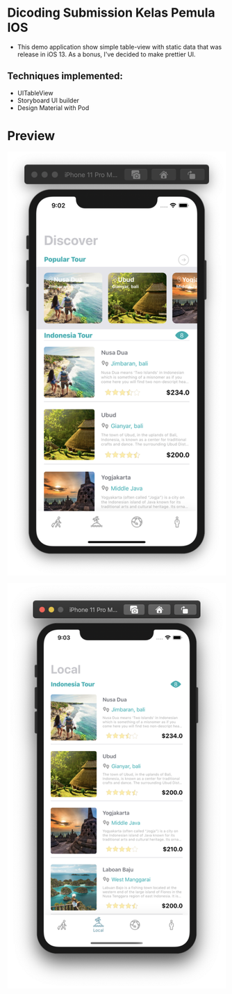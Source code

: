 # Dicoding Submission Kelas Pemula IOS

* This demo application show simple table-view with static data that was release in iOS 13. As a bonus, I've decided to make prettier UI.

## Techniques implemented:
* UITableView
* Storyboard UI builder
* Design Material with Pod


# Preview 

![](https://github.com/dewaprabawa/DicodingIosSubmission-master/blob/master/Screen%20Shot%202020-08-12%20at%2021.02.45.png)


![](https://github.com/dewaprabawa/DicodingIosSubmission-master/blob/master/Screen%20Shot%202020-08-12%20at%2021.03.05.png)
